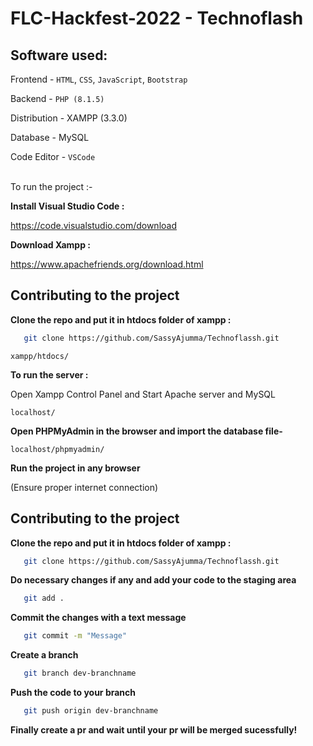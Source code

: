 # FLC-Hackfest-2022 - Technoflash

## Software used:

Frontend - `HTML`, `CSS`, `JavaScript`, `Bootstrap`

Backend - `PHP (8.1.5)`

Distribution - XAMPP (3.3.0)

Database - MySQL 

Code Editor - `VSCode`

<br/>To run the project :- 

**Install Visual Studio Code :** 

https://code.visualstudio.com/download
   

**Download Xampp :**

https://www.apachefriends.org/download.html 

## Contributing to the project

**Clone the repo and put it in htdocs folder of xampp :** 

```bash
   git clone https://github.com/SassyAjumma/Technoflassh.git
```

```
xampp/htdocs/
```

**To run the server :**

Open Xampp Control Panel and Start Apache server and MySQL

```
localhost/
```

**Open PHPMyAdmin in the browser and import the database file-**

```
localhost/phpmyadmin/
```

**Run the project in any browser**

(Ensure proper internet connection)

## Contributing to the project

**Clone the repo and put it in htdocs folder of xampp :** 

```bash
   git clone https://github.com/SassyAjumma/Technoflassh.git
```

**Do necessary changes if any and add your code to the staging area**

```bash
   git add .
```

**Commit the changes with a text message**

```bash
   git commit -m "Message"
```

**Create a branch** 
```bash
   git branch dev-branchname
```

**Push the code to your branch**
```bash
   git push origin dev-branchname
```

**Finally create a pr and wait until your pr will be merged sucessfully!**